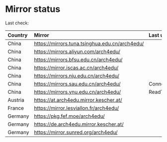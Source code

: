 <script src="./time.js"></script>
# Mirror status
Last check: <script type="text/javascript">localize(1689088840.2360837);</script>

|Country|Mirror|Last update|
|:------|:-----|:----------|
|China|https://mirrors.tuna.tsinghua.edu.cn/arch4edu/|<script type="text/javascript">localize(1689057457);</script>|
|China|https://mirrors.aliyun.com/arch4edu/|<script type="text/javascript">localize(1688970951);</script>|
|China|https://mirrors.bfsu.edu.cn/arch4edu/|<script type="text/javascript">localize(1689014101);</script>|
|China|https://mirror.iscas.ac.cn/arch4edu/|<script type="text/javascript">localize(1689057457);</script>|
|China|https://mirrors.nju.edu.cn/arch4edu/|<script type="text/javascript">localize(1688970951);</script>|
|China|https://mirrors.sau.edu.cn/arch4edu/|ConnectionError|
|China|https://mirrors.ynu.edu.cn/arch4edu/|ReadTimeout|
|Austria|https://at.arch4edu.mirror.kescher.at/|<script type="text/javascript">localize(1689057457);</script>|
|France|https://mirror.lesviallon.fr/arch4edu/|<script type="text/javascript">localize(1689057457);</script>|
|Germany|https://pkg.fef.moe/arch4edu/|<script type="text/javascript">localize(1689057457);</script>|
|Germany|https://de.arch4edu.mirror.kescher.at/|<script type="text/javascript">localize(1689057457);</script>|
|Germany|https://mirror.sunred.org/arch4edu/|<script type="text/javascript">localize(1689057457);</script>|

<script src="./tablefilter/tablefilter.js"></script>
<script src="./table.js"></script>